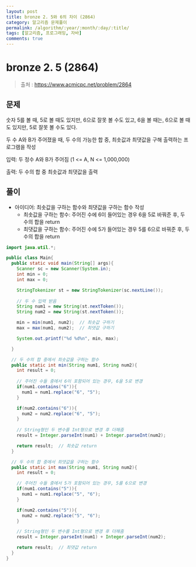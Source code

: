 ```yaml
---
layout: post
title: bronze 2. 5와 6의 차이 (2864)
category: 알고리즘 문제풀이
permalink: /algorithm/:year/:month/:day/:title/
tags: [알고리즘, 프로그래밍, 자바]
comments: true
---
```



# bronze 2. 5 (2864)

> 출처 : https://www.acmicpc.net/problem/2864



## 문제

숫자 5를 볼 때, 5로 볼 때도 있지만, 6으로 잘못 볼 수도 있고, 6을 볼 때는, 6으로 볼 때도 있지만, 5로 잘못 볼 수도 있다.

두 수 A와 B가 주어졌을 때, 두 수의 가능한 합 중, 최솟값과 최댓값을 구해 출력하는 프로그램을 작성




입력: 두 정수 A와 B가 주어짐 (1 <= A, N <= 1,000,000)

출력: 두 수의 합 중 최솟값과 최댓값을 출력





## 풀이

- 아이디어: 최솟값을 구하는 함수와 최댓값을 구하는 함수 작성
  - 최솟값을 구하는 함수: 주어진 수에 6이 들어있는 경우 6을 5로 바꿔준 후, 두 수의 합을 return
  - 최댓값을 구하는 함수: 주어진 수에 5가 들어있는 경우 5를 6으로 바꿔준 후, 두 수의 합을 return
  


```java
import java.util.*;

public class Main{
  public static void main(String[] args){
    Scanner sc = new Scanner(System.in);
    int min = 0;
    int max = 0;

    StringTokenizer st = new StringTokenizer(sc.nextLine());
    
    // 두 수 입력 받음
    String num1 = new String(st.nextToken());
    String num2 = new String(st.nextToken());

    min = min(num1, num2);	// 최솟값 구하기
    max = max(num1, num2);	// 최댓값 구하기

    System.out.printf("%d %d%n", min, max);

  }

  // 두 수의 합 중에서 최솟값을 구하는 함수
  public static int min(String num1, String num2){
    int result = 0;
	
    // 주어진 수들 중에서 6이 포함되어 있는 경우, 6을 5로 변경
    if(num1.contains("6")){
      num1 = num1.replace("6", "5");
    }

    if(num2.contains("6")){
      num2 = num2.replace("6", "5");
    }
    
	// String형인 두 변수를 Int형으로 변경 후 더해줌
    result = Integer.parseInt(num1) + Integer.parseInt(num2);

    return result;	// 최솟값 return
  }

  // 두 수의 합 중에서 최댓값을 구하는 함수
  public static int max(String num1, String num2){
    int result = 0;

    // 주어진 수들 중에서 5가 포함되어 있는 경우, 5를 6으로 변경
    if(num1.contains("5")){
      num1 = num1.replace("5", "6");
    }

    if(num2.contains("5")){
      num2 = num2.replace("5", "6");
    }

    // String형인 두 변수를 Int형으로 변경 후 더해줌
    result = Integer.parseInt(num1) + Integer.parseInt(num2);

    return result;	// 최댓값 return
  }
}
```
